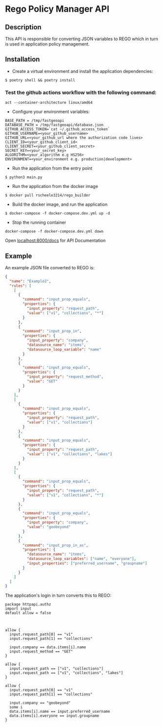 # Rego Policy Manager API

## Description

This API is responsible for converting JSON variables to REGO which in turn is used in application policy management.

## Installation

- Create a virtual environment and install the application dependencies:

```console
$ poetry shell && poetry install
```
### Test the github actions workflow with the following command:

```console
act --container-architecture linux/amd64
```

- Configure your environment variables:

```dotenv
BASE_PATH = /tmp/fastgeoapi
DATABASE_PATH = /tmp/fastgeoapi/database.json
GITHUB_ACCESS_TOKEN=`cat ~/.github_access_token`
GITHUB_USERNAME=<your_github_username>
GITHUB_URL=<your_github_url where the authorization code lives>
CLIENT_ID=<your_github_client_id>
CLIENT_SECRET=<your_github_client_secret>
SECRET_KEY=<your_secret_key>
ALGORITHM=<your_algorithm e.g HS256>
ENVIRONMENT=<your_environment e.g. production|development>
```

- Run the application from the entry point

```console
$ python3 main.py
```

- Run the application from the docker image
```console
$ docker pull rscheele3214/rego_builder
```

- Build the docker image, and run the application
```console
$ docker-compose -f docker-compose.dev.yml up -d
```

- Stop the running container
```console
docker-compose -f docker-compose.dev.yml down
```

Open [localhost:8000/docs](localhost:8000/docs) for API Documentation

## Example

An example JSON file converted to REGO is:

```json
{
  "name": "Example2",
  "rules": [
    [
      {
        "command": "input_prop_equals",
        "properties": {
          "input_property": "request_path",
          "value": ["v1", "collections", "*"]
        }
      },
      {
        "command": "input_prop_in",
        "properties": {
          "input_property": "company",
          "datasource_name": "items",
          "datasource_loop_variable": "name"
        }
      },
      {
        "command": "input_prop_equals",
        "properties": {
          "input_property": "request_method",
          "value": "GET"
        }
      }
    ],
    [
      {
        "command": "input_prop_equals",
        "properties": {
          "input_property": "request_path",
          "value": ["v1", "collections"]
        }
      },
      {
        "command": "input_prop_equals",
        "properties": {
          "input_property": "request_path",
          "value": ["v1", "collections", "lakes"]
        }
      }
    ],
    [
      {
        "command": "input_prop_equals",
        "properties": {
          "input_property": "request_path",
          "value": ["v1", "collections", "*"]
        }
      },
      {
        "command": "input_prop_equals",
        "properties": {
          "input_property": "company",
          "value": "geobeyond"
        }
      },
      {
        "command": "input_prop_in_as",
        "properties": {
          "datasource_name": "items",
          "datasource_loop_variables": ["name", "everyone"],
          "input_properties": ["preferred_username", "groupname"]
        }
      }
    ]
  ]
}
```

The application's login in turn converts this to REGO:

```rego
package httpapi.authz
import input
default allow = false



allow {
  input.request_path[0] == "v1"
  input.request_path[1] == "collections"

  input.company == data.items[i].name
  input.request_method == "GET"
}

allow {
  input.request_path == ["v1", "collections"]
  input.request_path == ["v1", "collections", "lakes"]
}

allow {
  input.request_path[0] == "v1"
  input.request_path[1] == "collections"

  input.company == "geobeyond"
  some i
  data.items[i].name == input.preferred_username
  data.items[i].everyone == input.groupname
}
```
